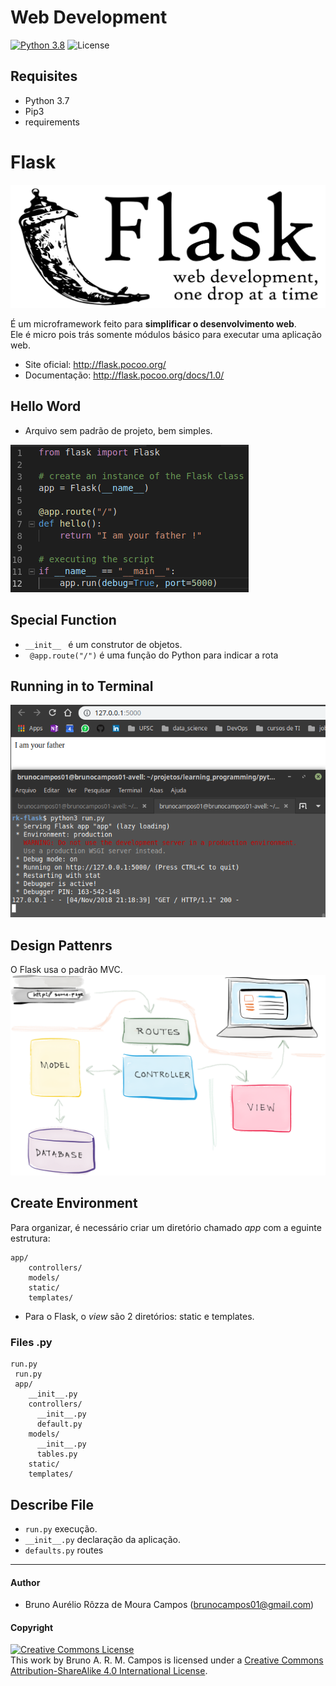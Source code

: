 # Web Development
[![Python 3.8](https://img.shields.io/badge/python-3.7-yellow.svg)](https://www.python.org/downloads/release/python-371/)
![License](https://img.shields.io/badge/Code%20License-MIT-blue.svg)

## Requisites
- Python 3.7
- Pip3
- requirements

# **Flask**
<img src="images/flask-logo.png"/>

É um microframework feito para **simplificar o desenvolvimento web**.<br/>
Ele é micro pois trás somente módulos básico para executar uma aplicação web.
- Site oficial: http://flask.pocoo.org/
- Documentação: http://flask.pocoo.org/docs/1.0/

## Hello Word
- Arquivo sem padrão de projeto, bem simples.<br/>
<img src="images/app.png"/>

## Special Function
- `__init__ ` é um construtor de objetos.
- ` @app.route("/")` é uma função do Python para indicar a rota

## Running in to Terminal
<img src="images/run-app.png"/>

## Design Pattenrs
O Flask usa o padrão MVC.
<img src="images/mvc.webp"/>

## Create Environment
Para organizar, é necessário criar um diretório chamado  *app* com a eguinte estrutura:
```
app/
    controllers/
    models/
    static/
    templates/
```

- Para o Flask, o *view* são 2 diretórios: static e templates.

### Files .py
``` 
run.py
 run.py
 app/
    __init__.py
    controllers/
      __init__.py
      default.py
    models/
      __init__.py
      tables.py
    static/
    templates/
```
    
## Describe File
- `run.py` execução.
- `__init__.py` declaração da aplicação.
- `defaults.py` routes

---

#### Author
- Bruno Aurélio Rôzza de Moura Campos (brunocampos01@gmail.com)
#### Copyright
<a rel="license" href="http://creativecommons.org/licenses/by-sa/4.0/"><img alt="Creative Commons License" style="border-width:0" src="https://i.creativecommons.org/l/by-sa/4.0/88x31.png" /></a><br />This work by <span xmlns:cc="http://creativecommons.org/ns#" property="cc:attributionName">Bruno A. R. M. Campos</span> is licensed under a <a rel="license" href="http://creativecommons.org/licenses/by-sa/4.0/">Creative Commons Attribution-ShareAlike 4.0 International License</a>.
